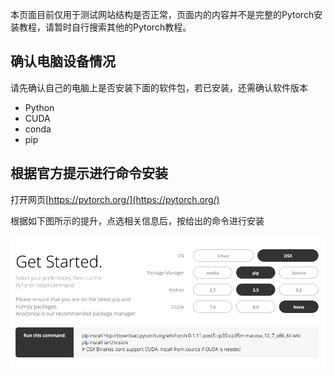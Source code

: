 本页面目前仅用于测试网站结构是否正常，页面内的内容并不是完整的Pytorch安装教程，请暂时自行搜索其他的Pytorch教程。

## 确认电脑设备情况

请先确认自己的电脑上是否安装下面的软件包，若已安装，还需确认软件版本

* Python
* CUDA
* conda
* pip

## 根据官方提示进行命令安装

打开网页[https://pytorch.org/](https://pytorch.org/)

根据如下图所示的提升，点选相关信息后，按给出的命令进行安装

![Pytorch](/img/tutorial/pytorch-install/pytorch.png)